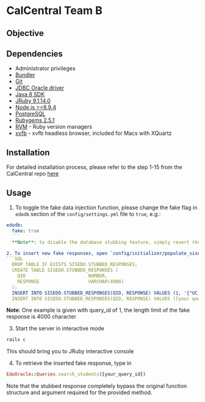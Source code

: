 # CalCentral Team B

## Objective

## Dependencies

* Administrator privileges
* [Bundler](http://gembundler.com/rails3.html)
* [Git](https://help.github.com/articles/set-up-git)
* [JDBC Oracle driver](http://www.oracle.com/technetwork/database/enterprise-edition/jdbc-112010-090769.html)
* [Java 8 SDK](http://www.oracle.com/technetwork/java/javase/downloads/index.html)
* [JRuby 9.1.14.0](http://jruby.org/)
* [Node.js >=8.9.4](http://nodejs.org/)
* [PostgreSQL](http://www.postgresql.org/)
* [Rubygems 2.5.1](https://rubygems.org/pages/download)
* [RVM](https://rvm.io/rvm/install/) - Ruby version managers
* [xvfb](http://xquartz.macosforge.org/landing/) - xvfb headless browser, included for Macs with XQuartz

## Installation

For detailed installation process, please refer to the step 1-15 from the CalCentral repo [here](https://github.com/sis-berkeley-edu/calcentral)

## Usage

1. To toggle the fake data injection function, please change the fake flag in `edodb` section of the `config/settings.yml` file to `true`, e.g.:

  ```yml
  edodb:
    fake: true
    ```
    **Note**: to disable the database stubbing feature, simply revert the fake flag to `false`

2. To insert new fake responses, open `config/initializer/populate_sisedo_h2.rb` and edit the insert clauses immediately after `CREATE TABLE SISEDO.STUBBED_RESPONSE`, e.g:
  ```SQL
    DROP TABLE IF EXISTS SISEDO.STUBBED_RESPONSES;
    CREATE TABLE SISEDO.STUBBED_RESPONSES (
      QID                       NUMBER,
      RESPONSE                  VARCHAR(4000)
    );
    INSERT INTO SISEDO.STUBBED_RESPONSES(QID, RESPONSE) VALUES (1, '{"UC_SRCH_CRIT": "Marshall Cremin","STUDENT_ID": "55474201384","CAMPUS_ID": "409668667284169326577928265309","OPRID": "477698031245345903800693789297","LAST_NAME": "Cremin","FIRST_NAME": "Marshall","MIDDLE_NAME": "Kub","UC_PRF_FIRST_NM": "Marshall","UC_PRF_MIDDLE_NM": "Kub","EMAIL_ADDR": "marshallcremin@berkeley.edu","ACAD_PROG": "Doctorate"}');
    INSERT INTO SISEDO.STUBBED_RESPONSES(QID, RESPONSE) VALUES ([your query_id], [your fake response])
  ```
  **Note**: One example is given with query_id of 1, the length limit of the fake response is 4000 character.

3. Start the server in interactive mode
  ```bash
  rails c
  ```
  This should bring you to JRuby interactive console

4. To retrieve the inserted fake response, type in
  ```Ruby
  EdoOracle::Queries.search_students([your_query_id])
  ```
  Note that the stubbed response completely bypass the original function structure and argument required for the provided method.
